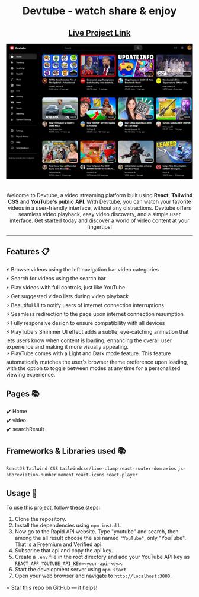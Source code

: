 <div align="center">

<h1><strong>Devtube</strong> - watch share & enjoy</h1>

<h2>
  <a href="https://yt-devtube.vercel.app/" target="_blank" >Live Project Link</a>
</h2>


<div align="center">
  <a href="https://yt-devtube.vercel.app/">
  <img src="src/assets/HomePage.jpeg" alt="homepage" />
    <!-- <img alt="Mockup" src="https://avatars.githubusercontent.com/u/153381315?s=400&u=c23b1fb95565c8bf813d4628e9da8c21783aae71&v=4" width="200px" height="200" /> -->
  </a>
</div>

<br/>

<P>Welcome to Devtube, a video streaming platform built using <strong>React</strong>, <strong>Tailwind CSS</strong> and <strong>YouTube's public API</strong>. With Devtube, you can watch your favorite videos in a user-friendly interface, without any distractions. Devtube offers seamless video playback, easy video discovery, and a simple user interface. Get started today and discover a world of video content at your fingertips!</p>

</div>

---

## Features 📋

⚡️ Browse videos using the left navigation bar video categories\
⚡️ Search for videos using the search bar\
⚡️ Play videos with full controls, just like YouTube\
⚡️ Get suggested video lists during video playback\
⚡️ Beautiful UI to notify users of internet connection interruptions\
⚡️ Seamless redirection to the page upon internet connection resumption\
⚡️ Fully responsive design to ensure compatibility with all devices\
⚡️ PlayTube's Shimmer UI effect adds a subtle, eye-catching animation that lets users know when content is loading, enhancing the overall user experience and making it more visually appealing.\
⚡️ PlayTube comes with a Light and Dark mode feature. This feature automatically matches the user's browser theme preference upon loading, with the option to toggle between modes at any time for a personalized viewing experience.

## Pages 📚

✔️ Home\
✔️ video\
✔️ searchResult

## Frameworks & Libraries used 📚

`ReactJS` `Tailwind CSS` `tailwindcss/line-clamp` `react-router-dom` `axios` `js-abbreviation-number` `moment` `react-icons` `react-player`

## Usage 🍕

To use this project, follow these steps:

1. Clone the repository.
2. Install the dependencies using `npm install`.
3. Now go to the Rapid API website. Type "youtube" and search, then among the all result choose the api named `"YouTube"`, only "YouTube". That is a Freemium and Verified api.
4. Subscribe that api and copy the api key.
5. Create a `.env` file in the root directory and add your YouTube API key as `REACT_APP_YOUTUBE_API_KEY=<your-api-key>`.
6. Start the development server using `npm start`.
7. Open your web browser and navigate to `http://localhost:3000`.

⭐ Star this repo on GitHub — it helps!
